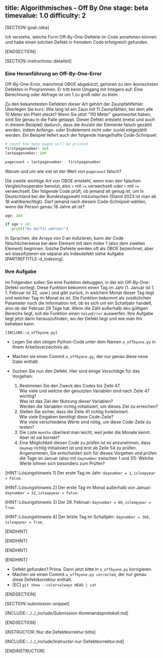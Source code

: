 title: Algorithmisches - Off By One
stage: beta
timevalue: 1.0
difficulty: 2
---
[SECTION::goal::idea]

Ich verstehe, welche Form Off-By-One-Defekte im Code annehmen können und habe einen solchen Defekt 
in fremdem Code erfolgreich gefunden.

[ENDSECTION]

[SECTION::instructions::detailed]

### Eine Heranführung an Off-By-One-Error

Off-By-One-Error, manchmal OBOE abgekürzt, gehören zu den ikonischsten Defekten in Programmen.
Er tritt beim Umgang mit Integers auf: Eine Berechnung oder Abfrage ist um 1 zu groß oder zu klein.

Zu den bekanntesten Defekten dieser Art gehört der Zaunpfahlfehler.
Überlegen Sie kurz:
Wie lang ist ein Zaun mit 11 Zaunpfählen, bei dem alle 10 Meter ein Pfahl steckt?
Wenn Sie jetzt "110 Meter" geantwortet haben, sind Sie genau in die Falle getappt. 
Dieser Defekt entsteht (meist und auch in diesem Beispiel) dadurch,
dass die Anzahl der Elemente falsch gezählt werden, 
indem Anfangs- oder Endelement nicht oder zuviel mitgezählt werden.
Ein Beispiel liefert auch der folgende mangelhafte Code-Schnipsel:

```python
# count how many pages will be printed
firstpagenumber: int 
lastpagenumber: int

pagecount = lastpagenumber - firstpagenumber
```

Warum und um wie viel ist der Wert von `pagecount` falsch?

Die zweite wichtige Art von OBOE entsteht, wenn man den falschen Vergleichsoperator benutzt,
also `>` mit `>=` verwechselt oder `<` mit `<=` verwechselt.
Der folgende Code prüft, ob jemand alt genug ist, um in Deutschland bei der Bundestagswahl mitzumachen
(Stand 2023 ist man ab 18 wahlberechtigt).
Darf jemand nach diesem Code-Schnipsel wählen, wenn die Person genau 18 Jahre alt ist?

```python
age: int

if age > 18:
   print("Du darfst wählen!")
```

In Sprachen, die Arrays von 0 an indizieren, 
kann der Code fälschlicherweise bei dem Element mit dem Index 1 (also dem zweiten Element) beginnen. 
Solche Defekte werden oft als OBOE bezeichnet, 
aber wir klassifizieren sie separat als Indexdefekt 
siehe Aufgabe [PARTREFTITLE::d_indexing].


### Ihre Aufgabe

Im Folgenden sollen Sie eine Funktion debuggen, in der ein Off-By-One-Defekt vorliegt.
Diese Funktion bekommt einen Tag im Jahr (1. Januar ist 1, 1. Februar ist 32, usw.) 
und gibt zurück, in welchem Monat dieser Tag liegt und welcher Tag im Monat es ist.
Die Funktion bekommt als zusätzlichen Parameter noch die Information mit, 
ob es sich um ein Schaltjahr handelt, also ob der Februar 29 Tage hat.
Wenn die Zahl außerhalb des gültigen Bereichs liegt, soll die Funktion einen `ValueError` auswerfen.
Ihre Aufgabe liegt jetzt darin herauszufinden, wo der Defekt liegt und wie man ihn beheben kann.

```python
[INCLUDE::a_offbyone.py]
```

- Legen Sie den obigen Python-Code unter dem Namen `a_offbyone.py` in Ihrem Arbeitsverzeichnis ab.
- Machen sie einen Commit `a_offbyone.py`, der nur genau diese neue Datei enthält.
- Suchen Sie nun den Defekt. Hier sind einige Vorschläge für das Vorgehen:

    1. Bestimmen Sie den Zweck des Codes bis Zeile 47.  
       Wie viele und welche der genutzten Variablen sind nach Zeile 47 wichtig?  
       Was ist das Ziel der Nutzung dieser Variablen?  
       Werden die Variablen richtig initialisiert, um dieses Ziel zu erreichen?
    2. Stellen Sie sicher, dass die Zeile 41 richtig funktioniert.  
       Wie viele Eingaben benötigt diese Code-Zeile?  
       Wie viele verschiedene Werte sind nötig, um diese Code-Zeile zu testen?
    3. Die Liste `months` überliest man leicht, weil jeder die Monate kennt.  
       Aber ist sie korrekt?
    4. Eine Möglichkeit diesen Code zu prüfen ist es anzunehmen, 
       dass `daymap` richtig initialisiert ist und erst ab Zeile 54 zu prüfen.  
       Angenommen, Sie entscheiden sich für dieses Vorgehen und prüfen die Tage im Januar
       (also mit `daynumber` zwischen 1 und 31): 
       Welche Werte lohnen sich besonders zum Prüfen?

[HINT::Lösungshinweis 1]
Der erste Tag im Jahr: `daynumber = 1`, `isleapyear = False`.

[HINT::Lösungshinweis 2]
Der erste Tag im Monat außerhalb von Januar: `daynumber = 32`, `isleapyear = False`.

[HINT::Lösungshinweis 3]
Der 29. Februar: `daynumber = 60`, `isleapyear = True`.

[HINT::Lösungshinweis 4]
Der letzte Tag im Schaltjahr: `daynumber = 366`, `isleapyear = True`.

[ENDHINT]

[ENDHINT]

[ENDHINT]

[ENDHINT]

- Defekt gefunden? Prima. Dann jetzt bitte in `a_offbyone.py` korrigieren.
- Machen sie einen Commit `a_offbyone.py corrected`, der nur genau diese Defektkorrektur enthält.
- [EC] `git show --color=always HEAD | cat`

[ENDSECTION]

[SECTION::submission::snippet]

[INCLUDE::../../_include/Submission-Kommandoprotokoll.md]

[ENDSECTION]

[INSTRUCTOR::Nur die Defektkorrektur bitte]

[INCLUDE::../../_include/Instructor-nur-Defektkorrektur.md]

[ENDINSTRUCTOR]
